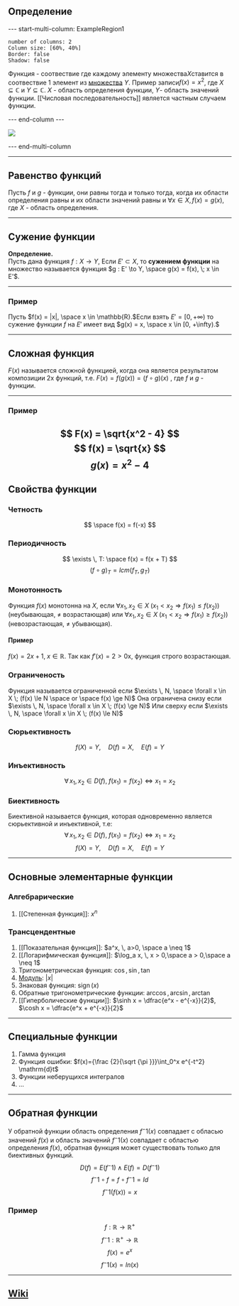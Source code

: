 ## Определение
--- start-multi-column: ExampleRegion1  
```column-settings  
number of columns: 2
Column size: [60%, 40%]
Border: false
Shadow: false
```

Функция - соотвествие где каждому элементу множества$X$ставится в соотвествие 1 элемент из [множества](Множество) $Y$. Пример записи$f(x) = x^2$, где $X \subseteq \mathbb{C}$ и $Y \subseteq \mathbb{C}$. $X$ - область определения функции, $Y$- область значений функции. [[Числовая последовательность]] является частным случаем функции.

--- end-column ---

![](function.png)

--- end-multi-column

---
## Равенство функций
Пусть $f$ и $g$ - функции, они равны тогда и только тогда, когда их области определения равны и их области значений равны и $\forall x \in X, f(x) = g(x)$, где $X$ - область определения.

---
## Сужение функции

**Определение.**  
Пусть дана функция $f : X \to Y$, Если $E' \subset X$, то **сужением функции**  на множество  называется функция $g : E' \to Y, \space g(x) = f(x), \; x \in E'$.

---
### Пример
Пусть $f(x) = |x|, \space x \in \mathbb{R}.$Если взять $E' = [0, +\infty)$ то сужение функции $f$ на $E'$ имеет вид  $g(x) = x, \space x \in [0, +\infty).$

---
## Сложная функция
$F(x)$ называется сложной функцией, когда она является результатом композиции 2х функций, т.е. $F(x) = f(g(x)) = (f \circ g)(x)$ , где $f$ и $g$ - функции.

---
### Пример
$$
	F(x) = \sqrt{x^2 - 4}
$$
$$
	f(x) = \sqrt{x}
$$
$$
	g(x) = x^2 - 4
$$
---
## Свойства функции
### Четность
$$
	\space f(x) = f(-x)
$$

### Периодичность
$$
	\exists \, T: \space f(x) = f(x + T) 
$$
$$
	(f \circ g)_T = lcm(f_T, g_T)
$$
### Монотонность
Функция $f(x)$ монотонна на $X$, если $\forall x_1, x_2 \in X \;(x_1 < x_2 \Rightarrow f(x_1) \le f(x_2))$ (неубывающая, $\neq$ возрастающая) или $\forall x_1, x_2 \in X \;(x_1 < x_2 \Rightarrow f(x_1) \ge f(x_2))$ (невозрастающая, $\neq$ убывающая).

#### Пример  
$f(x) = 2x+1, \; x \in \mathbb{R}$. Так как $f'(x) = 2 > 0$x, функция строго возрастающая.

### Ограниченость
Функция называется ограниченной если $\exists \, N, \space \forall x \in X \; (f(x) \le N \space or \space f(x) \ge N)$
Она ограничена снизу если $\exists \, N, \space \forall x \in X \; (f(x) \ge N)$
Или сверху если $\exists \, N, \space \forall x \in X \; (f(x) \le N)$

### Сюрьективность
$$
	f(X) = Y, \quad D(f) = X, \quad E(f) = Y
$$
### Инъективность
$$
	\forall \, x_1, x_2 \in D(f), \; f(x_1) = f(x_2) \Longleftrightarrow x_1 = x_2
$$

### Биективность
Биективной называется функция, которая одновременно является сюрьективной и инъективной, т.е:
$$
	\forall \, x_1, x_2 \in D(f), \; f(x_1) = f(x_2) \Longleftrightarrow x_1 = x_2
$$
$$
	f(X) = Y, \quad D(f) = X, \quad E(f) = Y
$$

---
## Основные элементарные функции
### Алгебрарические
1. [[Степенная функция]]: $x^n$
### Трансцендентные
1. [[Показательная функция]]: $a^x, \, a>0, \space a \neq 1$
2. [[Логарифмическая функция]]: $\log_a x, \, x > 0,\space a > 0,\space a \neq 1$ 
3. Тригонометрическая функция: $\cos, \, \sin, \, \tan$
4. [Модуль](Абсолютная%20величина.md): $|x|$
5. Знаковая функция: $\operatorname{sign}(x)$ 
6. Обратные тригонометрические функции: $\arccos, \arcsin, \arctan$
7. [[Гиперболические функции]]: $\sinh x = \dfrac{e^x - e^{-x}}{2}$, $\cosh x = \dfrac{e^x + e^{-x}}{2}$

---
## Специальные функции
1. Гамма функция
2. Функция ошибки: $f(x)={\frac {2}{\sqrt {\pi }}}\int_0^x e^{-t^2} \mathrm{d}t$
3. Функции неберущихся интегралов
4. ...

---
## Обратная функции
У обратной функции область определения $f^-1(x)$ совпадает с обласью значений $f(x)$ и область значений $f^-1(x)$ совпадает с областью определения $f(x)$, обратная функция может существовать только для биективных функций.
$$
	D(f) = E(f^-1) \; \land \; E(f) = D(f^-1)
$$
$$
	f^-1 \circ f = f \circ f^-1 = Id
$$
$$
	f^-1(f(x)) = x
$$
### Пример
$$
f: \mathbb{R} \rightarrow \mathbb{R}^+
$$
$$
f^-1: \mathbb{R}^+ \rightarrow \mathbb{R}
$$
$$
f(x) = e^x
$$
$$
f^-1(x) = ln(x)
$$

---
## [Wiki](https://ru.wikipedia.org/wiki/Функция_(математика))